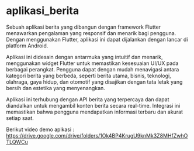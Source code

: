 # aplikasi_berita

Sebuah aplikasi berita yang dibangun dengan framework Flutter menawarkan pengalaman yang responsif dan menarik bagi pengguna. Dengan menggunakan Flutter, aplikasi ini dapat dijalankan dengan lancar di  platform Android.

Aplikasi ini didesain dengan antarmuka yang intuitif dan menarik, menggunakan widget Flutter untuk memastikan kesesuaian UI/UX pada berbagai perangkat. Pengguna dapat dengan mudah menavigasi antara kategori berita yang berbeda, seperti berita utama, bisnis, teknologi, olahraga, gaya hidup, dan otomotif yang disajikan dengan tata letak yang bersih dan estetika yang menyenangkan.

Aplikasi ini terhubung dengan API berita yang terpercaya dan dapat diandalkan untuk mengambil konten berita secara real-time. Integrasi ini memastikan bahwa pengguna mendapatkan informasi terbaru dan akurat setiap saat.

Berikut video demo aplkasi : https://drive.google.com/drive/folders/1Ok4BP4KrugU9knMk3Z8MHfZwhOTLQWCu
